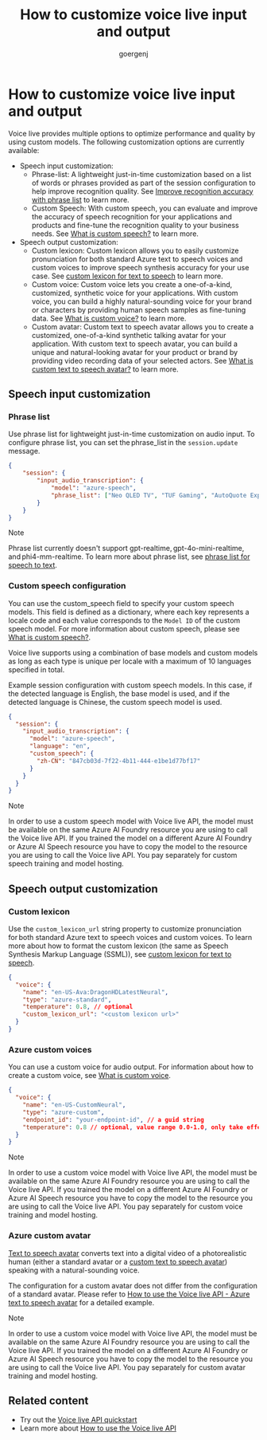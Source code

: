 ﻿---
title: How to customize voice live input and output
titleSuffix: Azure AI services
description: Learn how to use the Voice live API with customized models.
manager: nitinme
author: goergenj
ms.author: jagoerge
ms.service: azure-ai-speech
ms.topic: how-to
ms.date: 9/26/2025
ms.custom: custom speech, custom voice, custom avatar, fine-tuning
# Customer intent: As a developer, I want to learn how to use custom models with the Voice live API for real-time voice agents.
---

# How to customize voice live input and output

Voice live provides multiple options to optimize performance and quality by using custom models. The following customization options are currently available:

- Speech input customization:
    - Phrase-list: A lightweight just-in-time customization based on a list of words or phrases provided as part of the session configuration to help improve recognition quality. See [Improve recognition accuracy with phrase list](./improve-accuracy-phrase-list.md) to learn more.
    - Custom Speech: With custom speech, you can evaluate and improve the accuracy of speech recognition for your applications and products and fine-tune the recognition quality to your business needs. See [What is custom speech?](./custom-speech-overview.md) to learn more.
- Speech output customization:
    - Custom lexicon: Custom lexicon allows you to easily customize pronunciation for both standard Azure text to speech voices and custom voices to improve speech synthesis accuracy for your use case. See [custom lexicon for text to speech](./speech-synthesis-markup-pronunciation.md#custom-lexicon) to learn more.
    - Custom voice: Custom voice lets you create a one-of-a-kind, customized, synthetic voice for your applications. With custom voice, you can build a highly natural-sounding voice for your brand or characters by providing human speech samples as fine-tuning data. See [What is custom voice?](./custom-neural-voice.md) to learn more.
    - Custom avatar: Custom text to speech avatar allows you to create a customized, one-of-a-kind synthetic talking avatar for your application. With custom text to speech avatar, you can build a unique and natural-looking avatar for your product or brand by providing video recording data of your selected actors. See [What is custom text to speech avatar?](./text-to-speech-avatar/what-is-custom-text-to-speech-avatar.md) to learn more.

## Speech input customization

### Phrase list

Use phrase list for lightweight just-in-time customization on audio input. To configure phrase list, you can set the phrase_list in the `session.update` message.

```json
{
    "session": {
        "input_audio_transcription": {
            "model": "azure-speech",
            "phrase_list": ["Neo QLED TV", "TUF Gaming", "AutoQuote Explorer"]
        }
    }
}
```

> [!NOTE]
> Phrase list currently doesn't support gpt-realtime, gpt-4o-mini-realtime, and phi4-mm-realtime. To learn more about phrase list, see [phrase list for speech to text](./improve-accuracy-phrase-list.md).

### Custom speech configuration

You can use the custom_speech field to specify your custom speech models. This field is defined as a dictionary, where each key represents a locale code and each value corresponds to the `Model ID` of the custom speech model. For more information about custom speech, please see [What is custom speech?](./custom-speech-overview.md).

Voice live supports using a combination of base models and custom models as long as each type is unique per locale with a maximum of 10 languages specified in total.

Example session configuration with custom speech models. In this case, if the detected language is English, the base model is used, and if the detected language is Chinese, the custom speech model is used.

```json
{
  "session": {
    "input_audio_transcription": {
      "model": "azure-speech",
      "language": "en",
      "custom_speech": {
        "zh-CN": "847cb03d-7f22-4b11-444-e1be1d77bf17"
      }
    }
  }
}
```

> [!NOTE]
> In order to use a custom speech model with Voice live API, the model must be available on the same Azure AI Foundry resource you are using to call the Voice live API. If you trained the model on a different Azure AI Foundry or Azure AI Speech resource you have to copy the model to the resource you are using to call the Voice live API.
> You pay separately for custom speech training and model hosting. 

## Speech output customization

### Custom lexicon

Use the `custom_lexicon_url` string property to customize pronunciation for both standard Azure text to speech voices and custom voices. To learn more about how to format the custom lexicon (the same as Speech Synthesis Markup Language (SSML)), see [custom lexicon for text to speech](./speech-synthesis-markup-pronunciation.md#custom-lexicon).

```json
{
  "voice": {
    "name": "en-US-Ava:DragonHDLatestNeural",
    "type": "azure-standard",
    "temperature": 0.8, // optional
    "custom_lexicon_url": "<custom lexicon url>"
  }
}
```

### Azure custom voices

You can use a custom voice for audio output. For information about how to create a custom voice, see [What is custom voice](./custom-neural-voice.md).

```json
{
  "voice": {
    "name": "en-US-CustomNeural",
    "type": "azure-custom",
    "endpoint_id": "your-endpoint-id", // a guid string
    "temperature": 0.8 // optional, value range 0.0-1.0, only take effect when using HD voices
  }
}
```

> [!NOTE]
> In order to use a custom voice model with Voice live API, the model must be available on the same Azure AI Foundry resource you are using to call the Voice live API. If you trained the model on a different Azure AI Foundry or Azure AI Speech resource you have to copy the model to the resource you are using to call the Voice live API.
> You pay separately for custom voice training and model hosting. 

### Azure custom avatar

[Text to speech avatar](./text-to-speech-avatar/what-is-text-to-speech-avatar.md) converts text into a digital video of a photorealistic human (either a standard avatar or a [custom text to speech avatar](./text-to-speech-avatar/what-is-custom-text-to-speech-avatar.md)) speaking with a natural-sounding voice.

The configuration for a custom avatar does not differ from the configuration of a standard avatar. Please refer to [How to use the Voice live API - Azure text to speech avatar](./voice-live-how-to.md#azure-text-to-speech-avatar) for a detailed example.

> [!NOTE]
> In order to use a custom voice model with Voice live API, the model must be available on the same Azure AI Foundry resource you are using to call the Voice live API. If you trained the model on a different Azure AI Foundry or Azure AI Speech resource you have to copy the model to the resource you are using to call the Voice live API.
> You pay separately for custom avatar training and model hosting. 


## Related content

- Try out the [Voice live API quickstart](./voice-live-quickstart.md)
- Learn more about [How to use the Voice live API](./voice-live-how-to.md)
